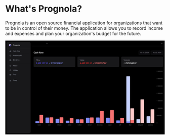 # What's Prognola?

Prognola is an open source financial application for organizations that want to be in control of their money.
The application allows you to record income and expenses and plan your organization's budget for the future.

<img src="docs/dash_v2.jpg">
